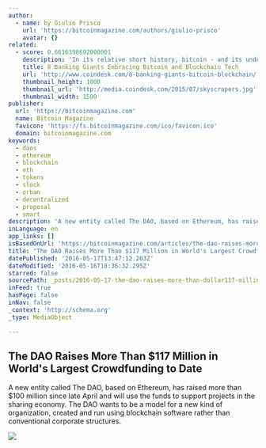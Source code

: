 ```yaml
---
author:
  - name: by Giulio Prisco
    url: 'https://bitcoinmagazine.com/authors/giulio-prisco'
    avatar: {}
related:
  - score: 0.6616398692000001
    description: 'In its relative short history, bitcoin - and its underlying technology the blockchain - have captivated thinkers around the world, but not everyone was quick to see the potential. Due in part to its initial billing as a threat to the traditional financial ecosystem, these institutions have perhaps understandably responded with sharp critiques and deep skepticism for the technology.'
    title: 8 Banking Giants Embracing Bitcoin and Blockchain Tech
    url: 'http://www.coindesk.com/8-banking-giants-bitcoin-blockchain/'
    thumbnail_height: 1000
    thumbnail_url: 'http://media.coindesk.com/2015/07/skyscrapers.jpg'
    thumbnail_width: 1500
publisher:
  url: 'https://bitcoinmagazine.com'
  name: Bitcoin Magazine
  favicon: 'https://fs.bitcoinmagazine.com/ico/favicon.ico'
  domain: bitcoinmagazine.com
keywords:
  - daos
  - ethereum
  - blockchain
  - eth
  - tokens
  - slock
  - orban
  - decentralized
  - proposal
  - smart
description: 'A new entity called The DAO, based on Ethereum, has raised more than $100 million since late April and will use the funds to support projects in the sharing economy. The DAO wants to be a model for a new kind of organization, created and run using blockchain software rather than conventional corporate structures.'
inLanguage: en
app_links: []
isBasedOnUrl: 'https://bitcoinmagazine.com/articles/the-dao-raises-more-than-million-in-world-s-largest-crowdfunding-to-date-1463422191'
title: "The DAO Raises More Than $117 Million in World's Largest Crowdfunding to Date"
datePublished: '2016-05-17T13:47:12.203Z'
dateModified: '2016-05-16T18:36:32.295Z'
starred: false
sourcePath: _posts/2016-05-17-the-dao-raises-more-than-dollar117-million-in-worlds-largest-cro.md
inFeed: true
hasPage: false
inNav: false
_context: 'http://schema.org'
_type: MediaObject

---
```

<article style=""><h1>The DAO Raises More Than $117 Million in World's Largest Crowdfunding to Date</h1><p>A new entity called The DAO, based on Ethereum, has raised more than $100 million since late April and will use the funds to support projects in the sharing economy. The DAO wants to be a model for a new kind of organization, created and run using blockchain software rather than conventional corporate structures.</p><img src="https://fs.bitcoinmagazine.com/img/articles/the-dao-raises-more-than-million-in-world-s-largest-crowdfunding-to-date.jpg" /></article>